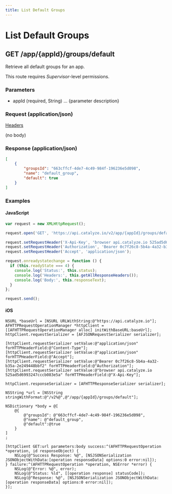 ```yaml
---
title: List Default Groups
---
```


# List Default Groups

## GET /app/{appId}/groups/default
Retrieve all default groups for an app.

This route requires *Supervisor*-level permissions.

### Parameters

* appId (required, String) ... {parameter description}

### Request (application/json)

[Headers](/api-reference/overview/headers)

(no body)
### Response (application/json)

```json
[
    {
        "groupsId": "663cffcf-4de7-4c49-984f-196236e5d098",
        "name": "default_group",
        "default": true
    }
]
```

### Examples

#### JavaScript

```javascript
var request = new XMLHttpRequest();

request.open('GET', 'https://api.catalyze.io/v2/app/{appId}/groups/default');

request.setRequestHeader('X-Api-Key', 'browser api.catalyze.io 525ad5d6993247cccb083e5a');
request.setRequestHeader('Authorization', 'Bearer 0c7f26c8-5b4a-4a32-b35a-2e249448bbf2');
request.setRequestHeader('Accept', 'application/json');

request.onreadystatechange = function () {
  if (this.readyState === 4) {
    console.log('Status:', this.status);
    console.log('Headers:', this.getAllResponseHeaders());
    console.log('Body:', this.responseText);
  }
};

request.send();
```


#### iOS

```objc
NSURL *baseUrl = [NSURL URLWithString:@"https://api.catalyze.io"];
AFHTTPRequestOperationManager *httpClient = [[AFHTTPRequestOperationManager alloc] initWithBaseURL:baseUrl];
httpClient.requestSerializer = [AFJSONRequestSerializer serializer];

[httpClient.requestSerializer setValue:@"application/json" forHTTPHeaderField:@"Content-Type"];
[httpClient.requestSerializer setValue:@"application/json" forHTTPHeaderField:@"Accept"];
[httpClient.requestSerializer setValue:@"Bearer 0c7f26c8-5b4a-4a32-b35a-2e249448bbf2" forHTTPHeaderField:@"Authorization"];
[httpClient.requestSerializer setValue:@"browser api.catalyze.io 525ad5d6993247cccb083e5a" forHTTPHeaderField:@"X-Api-Key"];

httpClient.responseSerializer = [AFHTTPResponseSerializer serializer];

NSString *url = [NSString stringWithFormat:@"/v2%@",@"/app/{appId}/groups/default"];

NSDictionary *body = @[
    @{
        @"groupsId": @"663cffcf-4de7-4c49-984f-196236e5d098",
        @"name": @"default_group",
        @"default":@true
    }
]
;

[httpClient GET:url parameters:body success:^(AFHTTPRequestOperation *operation, id responseObject) {
    NSLog(@"Success Response: %@", [NSJSONSerialization JSONObjectWithData:[operation responseData] options:0 error:nil]);
} failure:^(AFHTTPRequestOperation *operation, NSError *error) {
    NSLog(@"Error: %@", error);
    NSLog(@"Status: %ld", [[operation response] statusCode]);
    NSLog(@"Response: %@", [NSJSONSerialization JSONObjectWithData:[operation responseData] options:0 error:nil]);
}];
```


